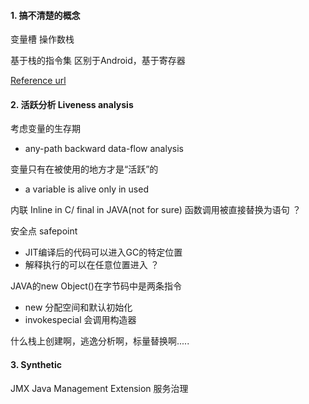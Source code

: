 
#### 1. 搞不清楚的概念
变量槽
操作数栈

基于栈的指令集
区别于Android，基于寄存器

[Reference url](http://wiki.jikexueyuan.com/project/java-vm/storage.html)

#### 2. 活跃分析 Liveness analysis 
考虑变量的生存期
- any-path backward data-flow analysis

变量只有在被使用的地方才是“活跃”的
- a variable is alive only in used

内联 Inline in C/ final in JAVA(not for sure) 
函数调用被直接替换为语句  ？

安全点 safepoint
- JIT编译后的代码可以进入GC的特定位置
- 解释执行的可以在任意位置进入   ？

JAVA的new Object()在字节码中是两条指令
- new 分配空间和默认初始化
- invokespecial 会调用构造器

什么栈上创建啊，逃逸分析啊，标量替换啊.....

#### 3. Synthetic 

JMX
Java Management Extension
服务治理